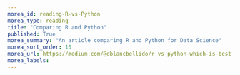 ```yaml
---
morea_id: reading-R-vs-Python
morea_type: reading
title: "Comparing R and Python"
published: True
morea_summary: "An article comparing R and Python for Data Science"
morea_sort_order: 10
morea_url: https://medium.com/@dblancbellido/r-vs-python-which-is-best-for-data-science-9951b67001e8
morea_labels: 
---
```

